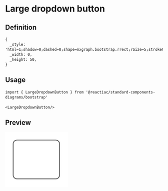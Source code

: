 # Large dropdown button

## Definition

```
{
  _style: 'html=1;shadow=0;dashed=0;shape=mxgraph.bootstrap.rrect;rSize=5;strokeColor=#505050;strokeWidth=1;fillColor=#ffffff;fontColor=#777777;whiteSpace=wrap;align=left;verticalAlign=middle;fontStyle=0;fontSize=18;spacing=20;',
  _width: 0,
  _height: 50,
}
```

## Usage

```
import { LargeDropdownButton } from '@reactiac/standard-components-diagrams/bootstrap'

<LargeDropdownButton/>
```

## Preview

<img src="./large-dropdown-button.png" width="200"/>
